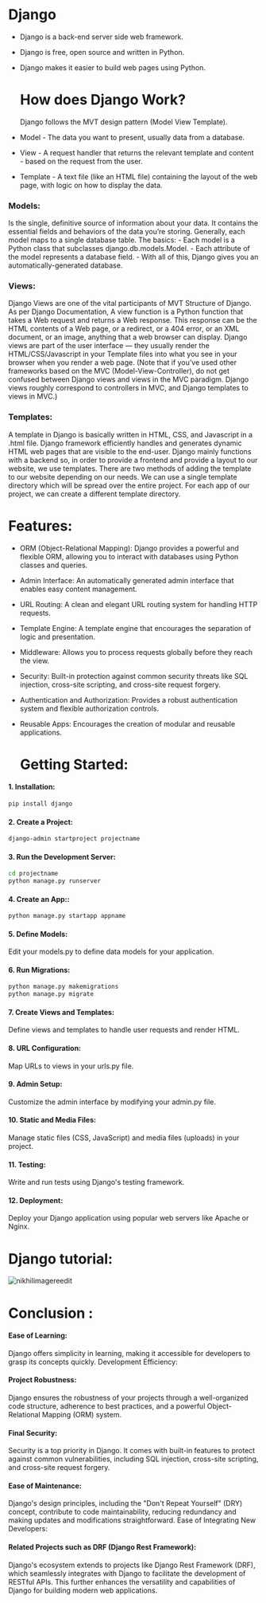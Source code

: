  # Django
-  Django is a back-end server side web framework.
-  Django is free, open source and written in Python.
- Django makes it easier to build web pages using Python.

  # How does Django Work?
  Django follows the MVT design pattern (Model View Template).
-  Model - The data you want to present, usually data from a database.
-  View - A request handler that returns the relevant template and content - based on the request from the user.
-  Template - A text file (like an HTML file) containing the layout of the web page, with logic on how to display the data.
 ### Models:  
   Is the single, definitive source of information about your data. It contains the essential fields and behaviors of the data you’re storing. Generally, each model maps to a single database table.
The basics: - Each model is a Python class that subclasses django.db.models.Model.
            - Each attribute of the model represents a database field.
            - With all of this, Django gives you an automatically-generated database.

  ### Views:
  Django Views are one of the vital participants of MVT Structure of Django. As per Django Documentation, A view function is a Python function that takes a Web request and returns a Web response. This response can be the HTML contents of a Web page, or a redirect, or a 404 error, or an XML document, or an image, anything that a web browser can display. 
Django views are part of the user interface — they usually render the HTML/CSS/Javascript in your Template files into what you see in your browser when you render a web page. (Note that if you’ve used other frameworks based on the MVC (Model-View-Controller), do not get confused between Django views and views in the MVC paradigm. Django views roughly correspond to controllers in MVC, and Django templates to views in MVC.)

  ### Templates:
   A template in Django is basically written in HTML, CSS, and Javascript in a .html file. Django framework efficiently handles and generates dynamic HTML web pages that are visible to the end-user. Django mainly functions with a backend so, in order to provide a frontend and provide a layout to our website, we use templates. There are two methods of adding the template to our website depending on our needs.
We can use a single template directory which will be spread over the entire project. For each app of our project, we can create a different template directory.

  # Features:
- ORM (Object-Relational Mapping): Django provides a powerful and flexible ORM, allowing you to interact with databases using Python classes and queries.
- Admin Interface: An automatically generated admin interface that enables easy content management.
- URL Routing: A clean and elegant URL routing system for handling HTTP requests.
- Template Engine: A template engine that encourages the separation of logic and presentation.
- Middleware: Allows you to process requests globally before they reach the view.
- Security: Built-in protection against common security threats like SQL injection, cross-site scripting, and cross-site request forgery.
- Authentication and Authorization: Provides a robust authentication system and flexible authorization controls.
- Reusable Apps: Encourages the creation of modular and reusable applications.

   # Getting Started:
#### 1.  Installation:

```bash
pip install django
```

#### 2.  Create a Project:

```bash
django-admin startproject projectname
```

#### 3.  Run the Development Server:

```bash
cd projectname
python manage.py runserver

```

#### 4.  Create an App::

```bash
python manage.py startapp appname

```
#### 5.  Define Models:
Edit your models.py to define data models for your application.

#### 6.  Run Migrations:

```bash
python manage.py makemigrations
python manage.py migrate

```
#### 7.  Create Views and Templates:
Define views and templates to handle user requests and render HTML.

#### 8.  URL Configuration:
Map URLs to views in your urls.py file.

#### 9.  Admin Setup:
Customize the admin interface by modifying your admin.py file.

#### 10.  Static and Media Files:
Manage static files (CSS, JavaScript) and media files (uploads) in your project.

#### 11.  Testing:
Write and run tests using Django's testing framework.

#### 12.  Deployment:
Deploy your Django application using popular web servers like Apache or Nginx.

# Django tutorial:
![nikhilimagereedit](https://github.com/SoukainaGourram/Django/assets/135123227/086611bc-fa6c-47d5-ab0a-1dfe8a53b1f5)

# Conclusion : 

#### Ease of Learning:
Django offers simplicity in learning, making it accessible for developers to grasp its concepts quickly.
Development Efficiency:

#### Project Robustness:
 Django ensures the robustness of your projects through a well-organized code structure, adherence to best practices, and a powerful Object-Relational Mapping (ORM) system.

#### Final Security:
Security is a top priority in Django. It comes with built-in features to protect against common vulnerabilities, including SQL injection, cross-site scripting, and cross-site request forgery.

#### Ease of Maintenance:
Django's design principles, including the "Don't Repeat Yourself" (DRY) concept, contribute to code maintainability, reducing redundancy and making updates and modifications straightforward.
Ease of Integrating New Developers:


#### Related Projects such as DRF (Django Rest Framework):
Django's ecosystem extends to projects like Django Rest Framework (DRF), which seamlessly integrates with Django to facilitate the development of RESTful APIs. This further enhances the versatility and capabilities of Django for building modern web applications.








